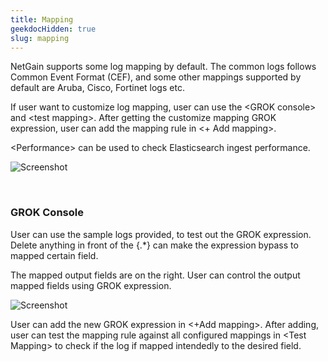 ```yaml
---
title: Mapping
geekdocHidden: true
slug: mapping
---
```


NetGain supports some log mapping by default. The common logs follows Common Event Format (CEF), and some other mappings supported by default are Aruba, Cisco, Fortinet logs etc. 

If user want to customize log mapping, user can use the \<GROK console> and \<test mapping>. After getting the customize mapping GROK expression, user can add the mapping rule in <+ Add mapping>. 


\<Performance> can be used to check Elasticsearch ingest performance.


![Screenshot](/cloud_vista/siem/images/mapping.png)

&nbsp;

### GROK Console
User can use the sample logs provided, to test out the GROK expression. Delete anything in front of the {.*} can make the expression bypass to mapped certain field.

The mapped output fields are on the right. User can control the output mapped fields using GROK expression. 

![Screenshot](/cloud_vista/loganalytics/images/grok.png)

User can add the new GROK expression in <+Add mapping>. After adding, user can test the mapping rule against all configured mappings in \<Test Mapping> to check if the log if mapped intendedly to the desired field.

